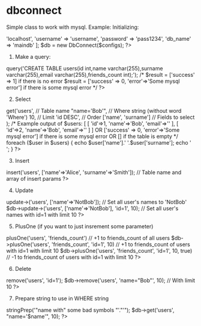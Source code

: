 # dbconnect

Simple class to work with mysql.
Example:
Initializing:
<?
  $configs = [
        'host' => 'localhost',
        'username' => 'username',
        'password' => 'pass1234',
        'db_name' => 'maindb'
  ];
  $db = new DbConnect($configs);
  
?>

1) Make a query:
<?
  $result = $db->query('CREATE TABLE users(id int,name varchar(255),surname varchar(255),email varchar(255),friends_count int);');
  /*
  $result = ['success' => 1] if there is no error
  $result = ['success' => 0, 'error'=>'Some mysql error'] if there is some mysql error
  */
?>
2) Select 

<?
  $users = $db->get('users',      // Table name
                    "name='Bob'", // Where string (without word 'Where')
                    10,           // Limit
                    'id DESC',    // Order
                    ['name', 'surname'] // Fields to select
  );
                    
  /*
  Example output of $users:
  [
    [
      'id'=>1,
      'name'=>'Bob',
      'email'=>''
    ], 
    [
      'id'=>2,
      'name'=>'Bob',
      'email'=>''
    ]
    
  ] 
  
  OR 
  
  ['success' => 0, 'error'=>'Some mysql error'] 
  if there is some mysql error
  
  OR 
  
  [] 
  if the table is empty
  */
  foreach ($user in $users) {
    echo $user['name'].' '.$user['surname'];
    echo '<br>';
  }
?>
3) Insert
<?
  $db->insert('users', ['name'=>'Alice', 'surname'=>'Smith']);  // Table name and array of insert params
?>
4) Update
<?
  $db->update->('users', ['name'=>'NotBob']); // Set all user's names to 'NotBob'
  $db->update->('users', ['name'=>'NotBob'], 'id=1', 10); // Set all user's names with id=1 with limit 10
?>
5) PlusOne (if you want to just insrement some parameter)
<?
  $db->plusOne('users', 'friends_count') // +1 to friends_count of all users
  $db->plusOne('users', 'friends_count', 'id=1', 10) // +1 to friends_count of users with id=1 with limit 10
  $db->plusOne('users', 'friends_count', 'id=1', 10, true) // -1 to friends_count of users with id=1 with limit 10
  
?>

6) Delete
<?
  $db->remove('users', 'id=1');
  $db->remove('users', 'name="Bob"', 10); // With limit 10
?>

7) Prepare string to use in WHERE string
<?
$name = $db->stringPrep('"name with" some bad symbols "'."'");
$db->get('users', "name='$name'", 10);
?>
